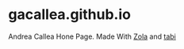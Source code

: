 # gacallea.github.io

Andrea Callea Hone Page. Made With [Zola](https://www.getzola.org) and
[tabi](https://github.com/welpo/tabi)

